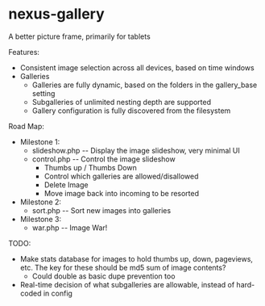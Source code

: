 nexus-gallery
=============

A better picture frame, primarily for tablets

Features:
  * Consistent image selection across all devices, based on time windows
  * Galleries
    + Galleries are fully dynamic, based on the folders in the gallery\_base setting
    + Subgalleries of unlimited nesting depth are supported
    + Gallery configuration is fully discovered from the filesystem

Road Map:
  * Milestone 1:
    + slideshow.php -- Display the image slideshow, very minimal UI
    + control.php   -- Control the image slideshow
      - Thumbs up / Thumbs Down
      - Control which galleries are allowed/disallowed
      - Delete Image
      - Move image back into incoming to be resorted
  * Milestone 2:
    + sort.php      -- Sort new images into galleries
  * Milestone 3:
    + war.php       -- Image War!

TODO:
  * Make stats database for images to hold thumbs up, down, pageviews, etc.  The key for these should be md5 sum of image contents?
    + Could double as basic dupe prevention too
  * Real-time decision of what subgalleries are allowable, instead of hard-coded in config
